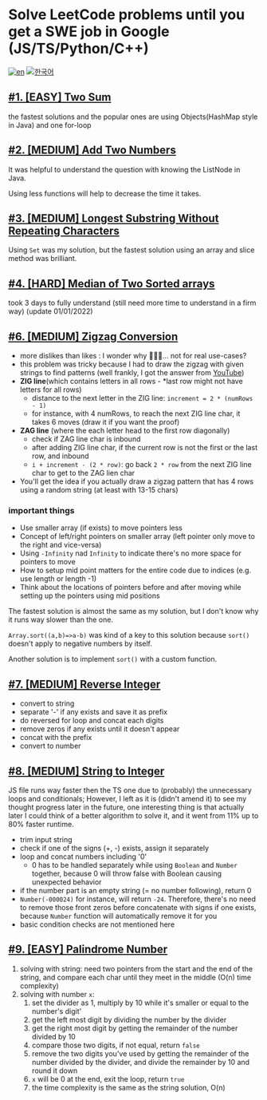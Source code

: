 # Solve LeetCode problems until you get a SWE job in Google (JS/TS/Python/C++)

[![en](https://img.shields.io/badge/lang-EN-red.svg)](https://github.com/brandonwie/leetcode/blob/main/README.md)
[![한국어](https://img.shields.io/badge/lang-한국어-green.svg)](https://github.com/brandonwie/leetcode/blob/main/README.ko-kr.md)

## [#1. [EASY] Two Sum](https://github.com/brandonwie/leetcode/blob/main/001__two-sum.js)

the fastest solutions and the popular ones are using Objects(HashMap style in Java) and one for-loop

## [#2. [MEDIUM] Add Two Numbers](https://github.com/brandonwie/leetcode/blob/main/002__add-two-numbers.js)

It was helpful to understand the question with knowing the ListNode in Java.

Using less functions will help to decrease the time it takes.

## [#3. [MEDIUM] Longest Substring Without Repeating Characters](https://github.com/brandonwie/leetcode/blob/main/003__longest-substring.js)

Using `Set` was my solution, but the fastest solution using an array and slice method was brilliant.

## [#4. [HARD] Median of Two Sorted arrays](https://github.com/brandonwie/leetcode/blob/main/004__median-of-two-sorted-arrays.js)

took 3 days to fully understand (still need more time to understand in a firm way)
(update 01/01/2022)

## [#6. [MEDIUM] Zigzag Conversion](https://github.com/brandonwie/leetcode/blob/main/006__zigzag-conversion.ts)

- more dislikes than likes : I wonder why 🤷🏻‍♂️... not for real use-cases?
- this problem was tricky because I had to draw the zigzag with given strings to find patterns (well frankly, I got the answer from [YouTube](https://www.youtube.com/watch?v=Q2Tw6gcVEwc&t=456s&ab_channel=NeetCode))
- **ZIG line**(which contains letters in all rows - \*last row might not have letters for all rows)
  - distance to the next letter in the ZIG line: `increment = 2 * (numRows - 1)`
  - for instance, with 4 numRows, to reach the next ZIG line char, it takes 6 moves (draw it if you want the proof)
- **ZAG line** (where the each letter head to the first row diagonally)
  - check if ZAG line char is inbound
  - after adding ZIG line char, if the current row is not the first or the last row, and inbound
  - `i + increment - (2 * row)`: go back `2 * row` from the next ZIG line char to get to the ZAG lien char
- You'll get the idea if you actually draw a zigzag pattern that has 4 rows using a random string (at least with 13-15 chars)

### important things

- Use smaller array (if exists) to move pointers less
- Concept of left/right pointers on smaller array (left pointer only move to the right and vice-versa)
- Using `-Infinity` nad `Infinity` to indicate there's no more space for pointers to move
- How to setup mid point matters for the entire code due to indices (e.g. use length or length -1)
- Think about the locations of pointers before and after moving while setting up the pointers using mid positions

The fastest solution is almost the same as my solution, but I don't know why it runs way slower than the one.

`Array.sort((a,b)=>a-b)` was kind of a key to this solution because `sort()` doesn't apply to negative numbers by itself.

Another solution is to implement `sort()` with a custom function.

## [#7. [MEDIUM] Reverse Integer](https://github.com/brandonwie/leetcode/blob/main/007__reverse-integer.js)

- convert to string
- separate '-' if any exists and save it as prefix
- do reversed for loop and concat each digits
- remove zeros if any exists until it doesn't appear
- concat with the prefix
- convert to number

## [#8. [MEDIUM] String to Integer](https://github.com/brandonwie/leetcode/blob/main/008__string-to-integer.js)

JS file runs way faster then the TS one due to (probably) the unnecessary loops and conditionals; However, I left as it is (didn't amend it) to see my thought progress later in the future, one interesting thing is that actually later I could think of a better algorithm to solve it, and it went from 11% up to 80% faster runtime.

- trim input string
- check if one of the signs (+, -) exists, assign it separately
- loop and concat numbers including '0'
  - 0 has to be handled separately while using `Boolean` and `Number` together, because 0 will throw false with Boolean causing unexpected behavior
- if the number part is an empty string (= no number following), return 0
- `Number(-000024)` for instance, will return `-24`. Therefore, there's no need to remove those front zeros before concatenate with signs if one exists, because `Number` function will automatically remove it for you
- basic condition checks are not mentioned here

## [#9. [EASY] Palindrome Number](https://github.com/brandonwie/leetcode/blob/main/009__palindrome-number.js)

1. solving with string: need two pointers from the start and the end of the string, and compare each char until they meet in the middle (O(n) time complexity)
1. solving with number `x`:
   1. set the divider as 1, multiply by 10 while it's smaller or equal to the number's digit'
   2. get the left most digit by dividing the number by the divider
   3. get the right most digit by getting the remainder of the number divided by 10
   4. compare those two digits, if not equal, return `false`
   5. remove the two digits you've used by getting the remainder of the number divided by the divider, and divide the remainder by 10 and round it down
   6. `x` will be 0 at the end, exit the loop, return `true`
   7. the time complexity is the same as the string solution, O(n)
